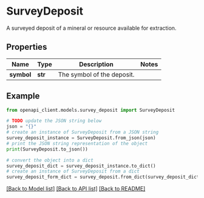 # SurveyDeposit

A surveyed deposit of a mineral or resource available for extraction.

## Properties

Name | Type | Description | Notes
------------ | ------------- | ------------- | -------------
**symbol** | **str** | The symbol of the deposit. | 

## Example

```python
from openapi_client.models.survey_deposit import SurveyDeposit

# TODO update the JSON string below
json = "{}"
# create an instance of SurveyDeposit from a JSON string
survey_deposit_instance = SurveyDeposit.from_json(json)
# print the JSON string representation of the object
print(SurveyDeposit.to_json())

# convert the object into a dict
survey_deposit_dict = survey_deposit_instance.to_dict()
# create an instance of SurveyDeposit from a dict
survey_deposit_form_dict = survey_deposit.from_dict(survey_deposit_dict)
```
[[Back to Model list]](../README.md#documentation-for-models) [[Back to API list]](../README.md#documentation-for-api-endpoints) [[Back to README]](../README.md)


